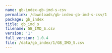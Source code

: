 ```yaml
---
name: gb-index-gb-imd-s-csv
permalink: /downloads/gb-index-gb-imd-s-csv/1
package: gb_index
title: gb_imd_s
filename: GB_IMD_S.csv
version: '1'
full_version: 1.0.4
file: /data/gb_index/1/GB_IMD_S.csv
---
```

